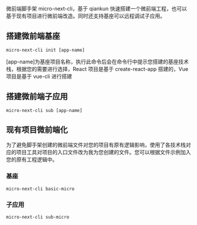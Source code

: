 微前端脚手架 micro-next-cli，基于 qiankun 快速搭建一个微前端工程，也可以基于现有项目进行微前端改造。同时还支持基座可以远程调试子应用。

## 搭建微前端基座

```
micro-next-cli init [app-name]
```

[app-name]为基座项目名称，执行此命令后会在命令行中提示您搭建的基座技术栈，根据您的需要进行选择，React 项目是基于 create-react-app 搭建的，Vue 项目是基于 vue-cli 进行搭建

## 搭建微前端子应用

```
micro-next-cli sub [app-name]
```

## 现有项目微前端化

为了避免脚手架创建的微前端文件对您的项目有原有逻辑影响，使用了各技术栈对应的项目工具对项目的入口文件改为我为您创建的文件。您可以根据文件示例加入您的原有工程逻辑中。

### 基座

```
micro-next-cli basic-micro
```

### 子应用

```
micro-next-cli sub-micro
```
